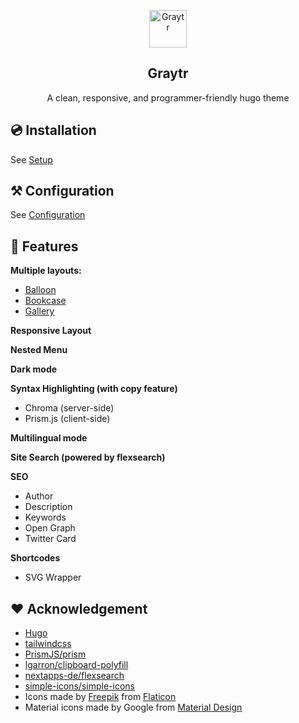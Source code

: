 <p align="center">
  <a href="https://kaiiiz.github.io/hugo-theme-graytr">
    <img alt="Graytr" src="https://kaiiiz.github.io/hugo-theme-graytr/icons/vase.svg" width="60">
  </a>
</p>

<h2 align="center">
  Graytr
</h2>

<p align="center">
  A clean, responsive, and programmer-friendly hugo theme
</p>

## 💿 Installation

See [Setup](https://kaiiiz.github.io/hugo-theme-graytr/setup)

## ⚒ Configuration

See [Configuration](https://kaiiiz.github.io/hugo-theme-graytr/configuration/)

## 🎁 Features

**Multiple layouts:**

* [Balloon](https://kaiiiz.github.io/hugo-theme-graytr/layouts/demo/balloon/)
* [Bookcase](https://kaiiiz.github.io/hugo-theme-graytr/layouts/demo/bookcase/)
* [Gallery](https://kaiiiz.github.io/hugo-theme-graytr/layouts/demo/gallery/)

**Responsive Layout**

**Nested Menu**

**Dark mode**

**Syntax Highlighting (with copy feature)**

* Chroma (server-side)
* Prism.js (client-side)

**Multilingual mode**

**Site Search (powered by flexsearch)**

**SEO**

* Author
* Description
* Keywords
* Open Graph
* Twitter Card

**Shortcodes**

* SVG Wrapper

## ❤️ Acknowledgement

* [Hugo](https://gohugo.io/)
* [tailwindcss](https://tailwindcss.com/)
* [PrismJS/prism](https://github.com/PrismJS/prism)
* [lgarron/clipboard-polyfill](https://github.com/lgarron/clipboard-polyfill)
* [nextapps-de/flexsearch](https://github.com/nextapps-de/flexsearch)
* [simple-icons/simple-icons](https://github.com/simple-icons/simple-icons)
* Icons made by [Freepik](https://www.freepik.com) from [Flaticon](https://www.flaticon.com)
* Material icons made by Google from [Material Design](https://material.io/resources/icons/)
